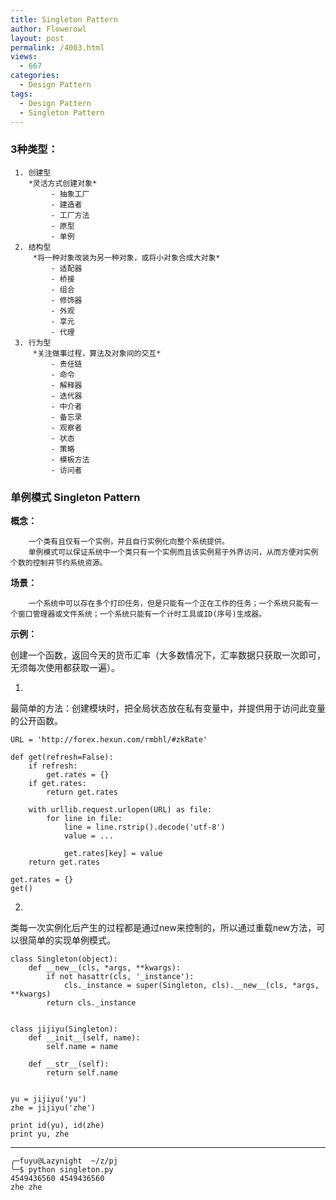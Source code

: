 ```yaml
---
title: Singleton Pattern
author: Flowerowl
layout: post
permalink: /4003.html
views:
  - 667
categories:
  - Design Pattern
tags:
  - Design Pattern
  - Singleton Pattern
---
```


### 3种类型：
     1. 创建型
        *灵活方式创建对象*
             - 抽象工厂
             - 建造者
             - 工厂方法
             - 原型
             - 单例
     2. 结构型
         *将一种对象改装为另一种对象，或将小对象合成大对象*
             - 适配器
             - 桥接
             - 组合
             - 修饰器
             - 外观
             - 享元
             - 代理
     3. 行为型
         *关注做事过程，算法及对象间的交互*
             - 责任链
             - 命令
             - 解释器
             - 迭代器
             - 中介者
             - 备忘录
             - 观察者
             - 状态
             - 策略
             - 模板方法
             - 访问者


### 单例模式 Singleton Pattern

**概念：**

        一个类有且仅有一个实例，并且自行实例化向整个系统提供。
        单例模式可以保证系统中一个类只有一个实例而且该实例易于外界访问，从而方便对实例个数的控制并节约系统资源。

**场景：**

        一个系统中可以存在多个打印任务，但是只能有一个正在工作的任务；一个系统只能有一个窗口管理器或文件系统；一个系统只能有一个计时工具或ID(序号)生成器。
            
**示例：**

创建一个函数，返回今天的货币汇率（大多数情况下，汇率数据只获取一次即可，无须每次使用都获取一遍）。

 1. 


最简单的方法：创建模块时，把全局状态放在私有变量中，并提供用于访问此变量的公开函数。

    
    URL = 'http://forex.hexun.com/rmbhl/#zkRate'
    
    def get(refresh=False):
        if refresh:
            get.rates = {}
        if get.rates:
            return get.rates
    
        with urllib.request.urlopen(URL) as file:
            for line in file:
                line = line.rstrip().decode('utf-8')
                value = ...
    
                get.rates[key] = value
        return get.rates
    
    get.rates = {}
    get()

2.

类每一次实例化后产生的过程都是通过new来控制的，所以通过重载new方法，可以很简单的实现单例模式。

    class Singleton(object):
        def __new__(cls, *args, **kwargs):
            if not hasattr(cls, '_instance'):
                cls._instance = super(Singleton, cls).__new__(cls, *args, **kwargs)
            return cls._instance
    
    
    class jijiyu(Singleton):
        def __init__(self, name):
            self.name = name
    
        def __str__(self):
            return self.name
    
    
    yu = jijiyu('yu')
    zhe = jijiyu('zhe')
    
    print id(yu), id(zhe)
    print yu, zhe

---------------------------------
    ╭─fuyu@Lazynight  ~/z/pj
    ╰─$ python singleton.py
    4549436560 4549436560
    zhe zhe
